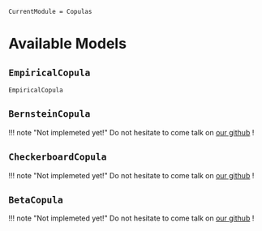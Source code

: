 ```@meta
CurrentModule = Copulas
```

# Available Models

## `EmpiricalCopula`

```@docs
EmpiricalCopula
```

## `BernsteinCopula`

!!! note "Not implemeted yet!"
    Do not hesitate to come talk on [our github](https://github.com/lrnv/Copulas.jl) !

## `CheckerboardCopula`

!!! note "Not implemeted yet!"
    Do not hesitate to come talk on [our github](https://github.com/lrnv/Copulas.jl) !

## `BetaCopula`

!!! note "Not implemeted yet!"
    Do not hesitate to come talk on [our github](https://github.com/lrnv/Copulas.jl) !
